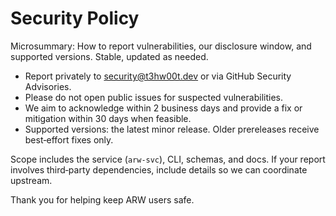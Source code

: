 # Security Policy

Microsummary: How to report vulnerabilities, our disclosure window, and supported versions. Stable, updated as needed.

- Report privately to security@t3hw00t.dev or via GitHub Security Advisories.
- Please do not open public issues for suspected vulnerabilities.
- We aim to acknowledge within 2 business days and provide a fix or mitigation within 30 days when feasible.
- Supported versions: the latest minor release. Older prereleases receive best‑effort fixes only.

Scope includes the service (`arw-svc`), CLI, schemas, and docs. If your report involves third‑party dependencies, include details so we can coordinate upstream.

Thank you for helping keep ARW users safe.

